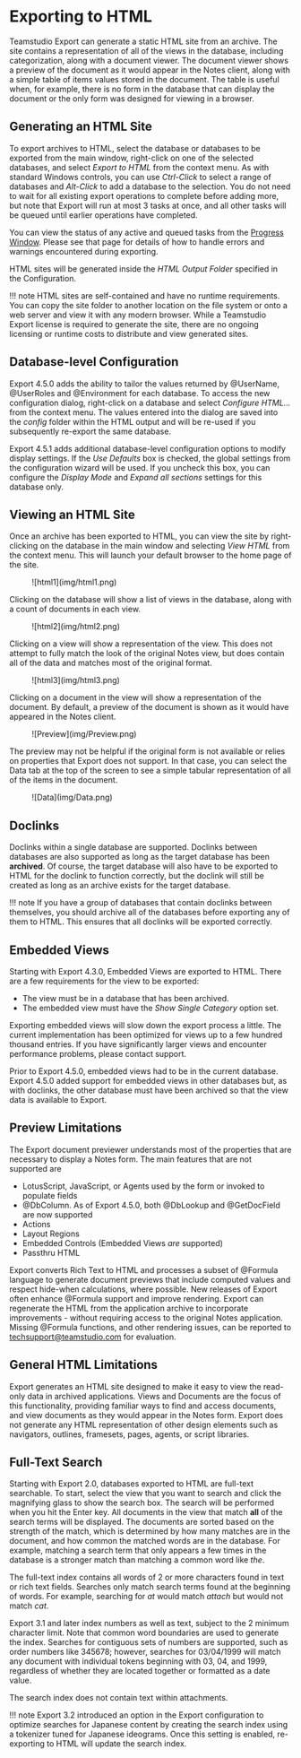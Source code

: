 # Exporting to HTML

Teamstudio Export can generate a static HTML site from an archive. The site contains a representation of all of the views in the database, including categorization, along with a document viewer. The document viewer shows a preview of the document as it would appear in the Notes client, along with a simple table of items values stored in the document. The table is useful when, for example, there is no form in the database that can display the document or the only form was designed for viewing in a browser. 

## Generating an HTML Site
To export archives to HTML, select the database or databases to be exported from the main window, right-click on one of the selected databases, and select *Export to HTML* from the context menu. As with standard Windows controls, you can use *Ctrl-Click* to select a range of databases and *Alt-Click* to add a database to the selection. You do not need to wait for all existing export operations to complete before adding more, but note that Export will run at most 3 tasks at once, and all other tasks will be queued until earlier operations have completed.

You can view the status of any active and queued tasks from the [Progress Window](progress.md). Please see that page for details of how to handle errors and warnings encountered during exporting.

HTML sites will be generated inside the *HTML Output Folder* specified in the Configuration.

!!! note
    HTML sites are self-contained and have no runtime requirements. You can copy the site folder to another location on the file system or onto a web server and view it with any modern browser. While a Teamstudio Export license is required to generate the site, there are no ongoing licensing or runtime costs to distribute and view generated sites.
    

## Database-level Configuration
Export 4.5.0 adds the ability to tailor the values returned by @UserName, @UserRoles and @Environment for each database. To access the new configuration dialog, right-click on a database and select *Configure HTML...* from the context menu. The values entered into the dialog are saved into the *config* folder within the HTML output and will be re-used if you subsequently re-export the same database.

Export 4.5.1 adds additional database-level configuration options to modify display settings. If the *Use Defaults* box is checked, the global settings from the configuration wizard will be used. If you uncheck this box, you can configure the *Display Mode* and *Expand all sections* settings for this database only.

## Viewing an HTML Site
Once an archive has been exported to HTML, you can view the site by right-clicking on the database in the main window and selecting *View HTML* from the context menu. This will launch your default browser to the home page of the site.

<figure markdown="1">
  ![html1](img/html1.png)
</figure>

Clicking on the database will show a list of views in the database, along with a count of documents in each view.

<figure markdown="1">
   ![html2](img/html2.png)
</figure>

Clicking on a view will show a representation of the view. This does not attempt to fully match the look of the original Notes view, but does contain all of the data and matches most of the original format.

<figure markdown="1">
  ![html3](img/html3.png)
</figure>

Clicking on a document in the view will show a representation of the document. By default, a preview of the document is shown as it would have appeared in the Notes client.

<figure markdown="1">
  ![Preview](img/Preview.png)
</figure>

The preview may not be helpful if the original form is not available or relies on properties that Export does not support. In that case, you can select the Data tab at the top of the screen to see a simple tabular representation of all of the items in the document.

<figure markdown="1">
  ![Data](img/Data.png)
</figure>

## Doclinks
Doclinks within a single database are supported. Doclinks between databases are also supported as long as the target database has been **archived**. Of course, the target database will also have to be exported to HTML for the doclink to function correctly, but the doclink will still be created as long as an archive exists for the target database.

!!! note
    If you have a group of databases that contain doclinks between themselves, you should archive
    all of the databases before exporting any of them to HTML. This ensures that all doclinks will
    be exported correctly.

## Embedded Views
Starting with Export 4.3.0, Embedded Views are exported to HTML. There are a few requirements for the view to be exported:

* The view must be in a database that has been archived.
* The embedded view must have the *Show Single Category* option set.

Exporting embedded views will slow down the export process a little. The current implementation has been optimized for views up to a few hundred thousand entries. If you have significantly larger views and encounter performance problems, please contact support.

Prior to Export 4.5.0, embedded views had to be in the current database. Export 4.5.0 added support for embedded views in other databases but, as with doclinks, the other database must have been archived so that the view data is available to Export.

## Preview Limitations
The Export document previewer understands most of the properties that are necessary to display a Notes form. The main features that are not supported are

* LotusScript, JavaScript, or Agents used by the form or invoked to populate fields
* @DbColumn. As of Export 4.5.0, both @DbLookup and @GetDocField are now supported
* Actions
* Layout Regions
* Embedded Controls (Embedded Views *are* supported)
* Passthru HTML

Export converts Rich Text to HTML and processes a subset of @Formula language to generate document previews that include computed values and respect hide-when calculations, where possible. New releases of Export often enhance @Formula support and improve rendering. Export can regenerate the HTML from the application archive to incorporate improvements - without requiring access to the original Notes application. Missing @Formula functions, and other rendering issues, can be reported to [techsupport@teamstudio.com](mailto:techsupport@teamstudio.com) for evaluation.

## General HTML Limitations
Export generates an HTML site designed to make it easy to view the read-only data in archived applications. Views and Documents are the focus of this functionality, providing familiar ways to find and access documents, and view documents as they would appear in the Notes form. Export does not generate any HTML representation of other design elements such as navigators, outlines, framesets, pages, agents, or script libraries.

## Full-Text Search
Starting with Export 2.0, databases exported to HTML are full-text searchable. To start, select the view that you want to search and click the magnifying glass to show the search box. The search will be performed when you hit the Enter key. All documents in the view that match **all** of the search terms will be displayed. The documents are sorted based on the strength of the match, which is determined by how many matches are in the document, and how common the matched words are in the database. For example, matching a search term that only appears a few times in the database is a stronger match than matching a common word like *the*.

The full-text index contains all words of 2 or more characters found in text or rich text fields. Searches only match search terms found at the beginning of words. For example, searching for *at* would match *attach* but would not match *cat*.

Export 3.1 and later index numbers as well as text, subject to the 2 minimum character limit. Note that common word boundaries are used to generate the index. Searches for contiguous sets of numbers are supported, such as order numbers like 345678; however, searches for 03/04/1999 will match any document with individual tokens beginning with 03, 04, and 1999, regardless of whether they are located together or formatted as a date value.

The search index does not contain text within attachments.

!!! note
    Export 3.2 introduced an option in the Export configuration to optimize searches for
    Japanese content by creating the search index using a tokenizer tuned for Japanese ideograms.
    Once this setting is enabled, re-exporting to HTML will update the search index.
  